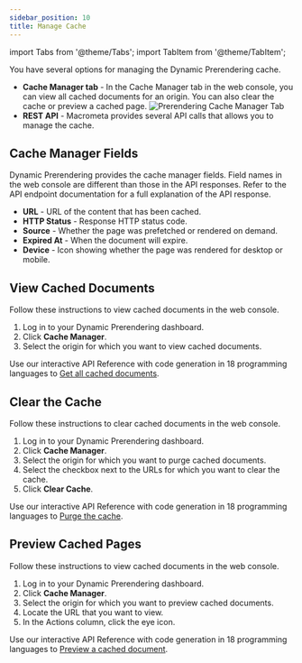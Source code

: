 ```yaml
---
sidebar_position: 10
title: Manage Cache
---
```

import Tabs from '@theme/Tabs';
import TabItem from '@theme/TabItem';

You have several options for managing the Dynamic Prerendering cache.

- **Cache Manager tab** - In the Cache Manager tab in the web console, you can view all cached documents for an origin. You can also clear the cache or preview a cached page.
  ![Prerendering Cache Manager Tab](/img/prerendering/cache-manager.png)
- **REST API** - Macrometa provides several API calls that allows you to manage the cache.

## Cache Manager Fields

Dynamic Prerendering provides the cache manager fields. Field names in the web console are different than those in the API responses. Refer to the API endpoint documentation for a full explanation of the API response.

- **URL** - URL of the content that has been cached.
- **HTTP Status** - Response HTTP status code.
- **Source** - Whether the page was prefetched or rendered on demand.
- **Expired At** - When the document will expire.
- **Device** - Icon showing whether the page was rendered for desktop or mobile.

## View Cached Documents

<Tabs groupId="operating-systems">
<TabItem value="console" label="Web Console">

Follow these instructions to view cached documents in the web console.

1. Log in to your Dynamic Prerendering dashboard.
2. Click **Cache Manager**.
3. Select the origin for which you want to view cached documents.

</TabItem>
<TabItem value="api" label="REST API">

Use our interactive API Reference with code generation in 18 programming languages to [Get all cached documents](https://www.macrometa.com/docs/apiPrerendering#/paths/api-prerender-v1-origins-origin--cache/get).

</TabItem>
</Tabs>

## Clear the Cache

<Tabs groupId="operating-systems1">
<TabItem value="console" label="Web Console">

Follow these instructions to clear cached documents in the web console.

1. Log in to your Dynamic Prerendering dashboard.
2. Click **Cache Manager**.
3. Select the origin for which you want to purge cached documents.
4. Select the checkbox next to the URLs for which you want to clear the cache.
5. Click **Clear Cache**.

</TabItem>
<TabItem value="api" label="REST API">

Use our interactive API Reference with code generation in 18 programming languages to [Purge the cache](https://www.macrometa.com/docs/apiPrerendering#/paths/api-prerender-v1-origins-origin--cache-purge/post).

</TabItem>
</Tabs>

## Preview Cached Pages

<Tabs groupId="operating-systems2">
<TabItem value="console" label="Web Console">

Follow these instructions to view cached documents in the web console.

1. Log in to your Dynamic Prerendering dashboard.
2. Click **Cache Manager**.
3. Select the origin for which you want to preview cached documents.
4. Locate the URL that you want to view.
5. In the Actions column, click the eye icon.

</TabItem>
<TabItem value="api" label="REST API">

Use our interactive API Reference with code generation in 18 programming languages to [Preview a cached document](https://www.macrometa.com/docs/apiPrerendering#/paths/api-prerender-v1-origins-origin--cache--cacheKey--preview/get).

</TabItem>
</Tabs>
